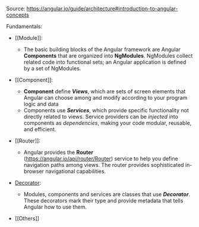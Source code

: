 Source: https://angular.io/guide/architecture#introduction-to-angular-concepts

Fundamentals: 
- [[Module]]: 
	- The basic building blocks of the Angular framework are Angular **Components** that are organized into **NgModules**. NgModules collect related code into functional sets; an Angular application is defined by a set of NgModules.
	  
- [[Component]]: 
	- **Component** define _**Views**_, which are sets of screen elements that Angular can choose among and modify according to your program logic and data
	- Components use _**Services**_, which provide specific functionality not directly related to views. Service providers can be _injected_ into components as _dependencies_, making your code modular, reusable, and efficient.
	  
- [[Router]]: 
	- Angular provides the **Router** (https://angular.io/api/router/Router) service to help you define navigation paths among views. The router provides sophisticated in-browser navigational capabilities.
	  
- <u>Decorator</u>: 
	- Modules, components and services are classes that use **_Decorator_**. These decorators mark their type and provide metadata that tells Angular how to use them.
	
- [[Others]]